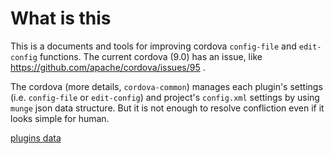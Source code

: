 # What is this

This is a documents and tools for improving cordova `config-file` and `edit-config` functions.
The current cordova (9.0) has an issue, like https://github.com/apache/cordova/issues/95 .

The cordova (more details, `cordova-common`) manages each plugin's settings (i.e. `config-file` or `edit-config`) and project's `config.xml` settings
by using `munge` json data structure. But it is not enough to resolve confliction even if it looks simple for human.

[plugins data](plugins.md)
